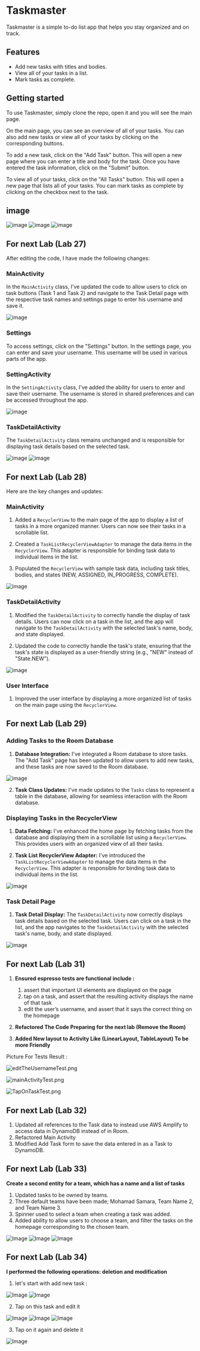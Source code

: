 # Taskmaster

Taskmaster is a simple to-do list app that helps you stay organized and on track.

## Features

* Add new tasks with titles and bodies.
* View all of your tasks in a list.
* Mark tasks as complete.

## Getting started

To use Taskmaster, simply clone the repo, open it and you will see the main page.

On the main page, you can see an overview of all of your tasks. You can also add new tasks or view all of your tasks by clicking on the corresponding buttons.

To add a new task, click on the "Add Task" button. This will open a new page where you can enter a title and body for the task. Once you have entered the task information, click on the "Submit" button.

To view all of your tasks, click on the "All Tasks" button. This will open a new page that lists all of your tasks. You can mark tasks as complete by clicking on the checkbox next to the task.

## image

![image](screenshots/homeScreen.png)
![image](screenshots/addTaskScreen.png)
![image](screenshots/allTasksScreen.png)

## For next Lab (Lab 27)

After editing the code, I have made the following changes:

### MainActivity

In the `MainActivity` class, I've updated the code to allow users to click on task buttons (Task 1 and Task 2) and navigate to the Task Detail page with the respective task names and settings page to enter his username and save it.

![image](screenshots/NewHomeScreen.png)

### Settings

To access settings, click on the "Settings" button. In the settings page, you can enter and save your username. This username will be used in various parts of the app.

### SettingActivity

In the `SettingActivity` class, I've added the ability for users to enter and save their username. The username is stored in shared preferences and can be accessed throughout the app.

![image](screenshots/settingPage.png)


### TaskDetailActivity

The `TaskDetailActivity` class remains unchanged and is responsible for displaying task details based on the selected task.

![image](screenshots/TaskDetailsPage.png)
![image](screenshots/TaskDetails2Page.png)


## For next Lab (Lab 28)


Here are the key changes and updates:

### MainActivity

1. Added a `RecyclerView` to the main page of the app to display a list of tasks in a more organized manner. Users can now see their tasks in a scrollable list.

2. Created a `TaskListRecyclerViewAdapter` to manage the data items in the `RecyclerView`. This adapter is responsible for binding task data to individual items in the list.

3. Populated the `RecyclerView` with sample task data, including task titles, bodies, and states (NEW, ASSIGNED, IN_PROGRESS, COMPLETE).

![image](screenshots/homeScreenForLab28.png)

### TaskDetailActivity

1. Modified the `TaskDetailActivity` to correctly handle the display of task details. Users can now click on a task in the list, and the app will navigate to the `TaskDetailActivity` with the selected task's name, body, and state displayed.

2. Updated the code to correctly handle the task's state, ensuring that the task's state is displayed as a user-friendly string (e.g., "NEW" instead of "State.NEW").

![image](screenshots/taskDetailsFroLab28.png)

### User Interface

1. Improved the user interface by displaying a more organized list of tasks on the main page using the `RecyclerView`.

## For next Lab (Lab 29)

### Adding Tasks to the Room Database

1. **Database Integration:** I've integrated a Room database to store tasks. The "Add Task" page has been updated to allow users to add new tasks, and these tasks are now saved to the Room database.

![image](screenshots/addTasklab29.png)

2. **Task Class Updates:** I've made updates to the `Tasks` class to represent a table in the database, allowing for seamless interaction with the Room database.

### Displaying Tasks in the RecyclerView

1. **Data Fetching:** I've enhanced the home page by fetching tasks from the database and displaying them in a scrollable list using a `RecyclerView`. This provides users with an organized view of all their tasks.

2. **Task List RecyclerView Adapter:** I've introduced the `TaskListRecyclerViewAdapter` to manage the data items in the `RecyclerView`. This adapter is responsible for binding task data to individual items in the list.

![image](screenshots/homeScreenForLab29.png)

### Task Detail Page

1. **Task Detail Display:** The `TaskDetailActivity` now correctly displays task details based on the selected task. Users can click on a task in the list, and the app navigates to the `TaskDetailActivity` with the selected task's name, body, and state displayed.

![image](screenshots/taskDetailsFroLab29.png)

## For next Lab (Lab 31)

1. **Ensured espresso tests are functional include :**
   1. assert that important UI elements are displayed on the page
   2. tap on a task, and assert that the resulting activity displays the name of that task
   3. edit the user’s username, and assert that it says the correct thing on the homepage

2. **Refactored The Code Preparing for the next lab (Remove the Room)**

3. **Added New layout to Activity Like (LinearLayout, TableLayout) To be more Friendly**

Picture For Tests Result : 

![editTheUsernameTest.png](screenshots/editTheUsernameTest.png)

![mainActivityTest.png](screenshots/mainActivityTest.png)

![TapOnTaskTest.png](screenshots/TapOnTaskTest.png)

## For next Lab (Lab 32)

1. Updated all references to the Task data to instead use AWS Amplify to access data in DynamoDB instead of in Room.
2. Refactored Main Activity
3. Modified Add Task form to save the data entered in as a Task to DynamoDB.

## For next Lab (Lab 33)

**Create a second entity for a team, which has a name and a list of tasks**

1. Updated tasks to be owned by teams.
2. Three default teams have been made; Mohamad Samara, Team Name 2, and Team Name 3.
3. Spinner used to select a team when creating a task was added.
4. Added ability to allow users to choose a team, and filter the tasks on the homepage corresponding to the chosen team.

![Image](screenshots/lab33-3.png)
![Image](screenshots/lab33-1.png)
![Image](screenshots/lab33-2.png)


## For next Lab (Lab 34)

**I performed the following operations: deletion and modification**

1. let's start with add new task : 

![Image](screenshots/lab34-1.png)
![Image](screenshots/lab34-2.png)

2. Tap on this task and edit it

![Image](screenshots/lab34-3.png)
![Image](screenshots/lab34-4.png)
![Image](screenshots/lab34-6.png)

3. Tap on it again and delete it

![Image](screenshots/lab34-5.png)

